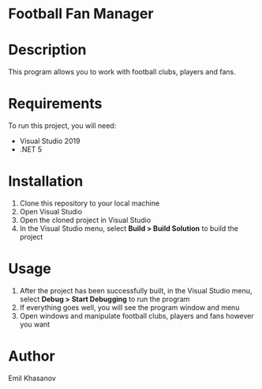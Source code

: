# Football Fan Manager

# Description

This program allows you to work with football clubs, players and fans.

# Requirements

To run this project, you will need:

* Visual Studio 2019
* .NET 5

# Installation

1. Clone this repository to your local machine
2. Open Visual Studio
3. Open the cloned project in Visual Studio
4. In the Visual Studio menu, select **Build > Build Solution** to build the project

# Usage

1. After the project has been successfully built, in the Visual Studio menu, select **Debug > Start Debugging** to run the program
2. If everything goes well, you will see the program window and menu
3. Open windows and manipulate football clubs, players and fans however you want

# Author

Emil Khasanov
